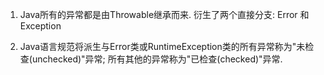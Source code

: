 1. Java所有的异常都是由Throwable继承而来. 衍生了两个直接分支: Error 和 Exception

2. Java语言规范将派生与Error类或RuntimeException类的所有异常称为"未检查(unchecked)"异常;
   所有其他的异常称为"已检查(checked)"异常.
      
